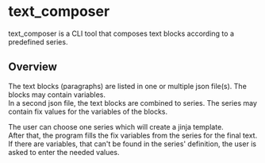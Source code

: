 # text_composer

text_composer is a CLI tool that composes text blocks according to a predefined series.

## Overview
The text blocks (paragraphs) are listed in one or multiple json file(s). The blocks may contain variables.  
In a second json file, the text blocks are combined to series. The series may contain fix values for the variables of the blocks.  

The user can choose one series which will create a jinja template.  
After that, the program fills the fix variables from the series for the final text.  
If there are variables, that can't be found in the series' definition, the user is asked to enter the needed values.

